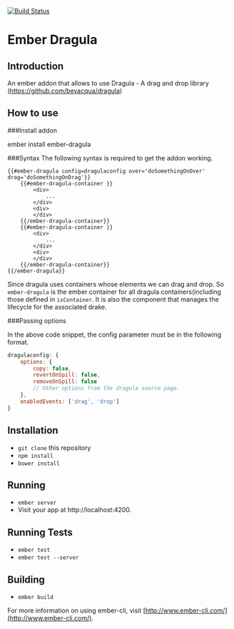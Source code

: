 [![Build Status](https://travis-ci.org/kalcifer/ember-dragula.svg?branch=master)](https://travis-ci.org/kalcifer/ember-dragula)
# Ember Dragula

## Introduction

An ember addon that allows to use Dragula - A drag and drop library (https://github.com/bevacqua/dragula)

## How to use

###Install addon

ember install ember-dragula

###Syntax
The following syntax is required to get the addon working.
```
{{#ember-dragula config=dragulaconfig over='doSomethingOnOver' drag='doSomethingOnDrag'}}
	{{#ember-dragula-container }}
		<div>
			...
		</div>
		<div>
		</div>
	{{/ember-dragula-container}}
	{{#ember-dragula-container }}
		<div>
			...
		</div>
		<div>
		</div>
	{{/ember-dragula-container}}
{{/ember-dragula}}
```

Since dragula uses containers whose elements we can drag and drop. So ```ember-dragula``` is the ember container for all dragula containers(including those defined in ```isContainer```. It is also the component that manages the lifecycle for the associated drake.

###Passing options

In the above code snippet, the config parameter must be in the following format.

```js
dragulaconfig: {
	options: {
		copy: false,           
		revertOnSpill: false,  
		removeOnSpill: false
		// Other options from the dragula source page.
	},
	enabledEvents: ['drag', 'drop']
}
```

## Installation

* `git clone` this repository
* `npm install`
* `bower install`

## Running

* `ember server`
* Visit your app at http://localhost:4200.

## Running Tests

* `ember test`
* `ember test --server`

## Building

* `ember build`

For more information on using ember-cli, visit [http://www.ember-cli.com/](http://www.ember-cli.com/).
